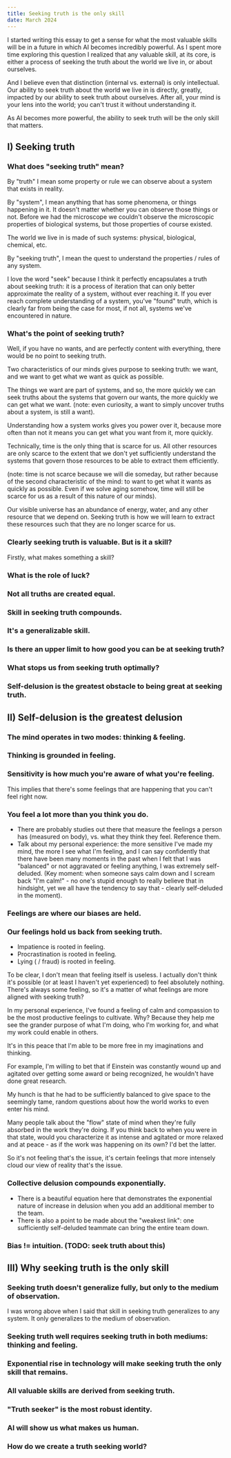 ```yaml
---
title: Seeking truth is the only skill
date: March 2024
---
```

I started writing this essay to get a sense for what the most valuable skills will be in a future in which AI becomes incredibly powerful. As I spent more time exploring this question I realized that any valuable skill, at its core, is either a process of seeking the truth about the world we live in, or about ourselves. 

And I believe even that distinction (internal vs. external) is only intellectual. Our ability to seek truth about the world we live in is directly, greatly, impacted by our ability to seek truth about ourselves. After all, your mind is your lens into the world; you can't trust it without understanding it.

As AI becomes more powerful, the ability to seek truth will be the only skill that matters.
## I) Seeking truth
### What does "seeking truth" mean?

By "truth" I mean some property or rule we can observe about a system that exists in reality.

By "system", I mean anything that has some phenomena, or things happening in it. It doesn't matter whether you can observe those things or not. Before we had the microscope we couldn't observe the microscopic properties of biological systems, but those properties of course existed.

The world we live in is made of such systems: physical, biological, chemical, etc.

By "seeking truth", I mean the quest to understand the properties / rules of any system. 

I love the word "seek" because I think it perfectly encapsulates a truth about seeking truth: it is a process of iteration that can only better approximate the reality of a system, without ever reaching it. If you ever reach complete understanding of a system, you've "found" truth, which is clearly far from being the case for most, if not all, systems we've encountered in nature.
### What's the point of seeking truth? 

Well, if you have no wants, and are perfectly content with everything, there would be no point to seeking truth.

Two characteristics of our minds gives purpose to seeking truth: we want, and we want to get what we want as quick as possible.

The things we want are part of systems, and so, the more quickly we can seek truths about the systems that govern our wants, the more quickly we can get what we want. (note: even curiosity, a want to simply uncover truths about a system, is still a want).

Understanding how a system works gives you power over it, because more often than not it means you can get what you want from it, more quickly.

Technically, time is the only thing that is scarce for us. All other resources are only scarce to the extent that we don't yet sufficiently understand the systems that govern those resources to be able to extract them efficiently.

(note: time is not scarce because we will die someday, but rather because of the second characteristic of the mind: to want to get what it wants as quickly as possible. Even if we solve aging somehow, time will still be scarce for us as a result of this nature of our minds).

Our visible universe has an abundance of energy, water, and any other resource that we depend on. Seeking truth is how we will learn to extract these resources such that they are no longer scarce for us.
### Clearly seeking truth is valuable. But is it a skill?

Firstly, what makes something a skill?


### What is the role of luck?
### Not all truths are created equal.
### Skill in seeking truth compounds.
### It's a generalizable skill.
### Is there an upper limit to how good you can be at seeking truth?
### What stops us from seeking truth optimally?
### Self-delusion is the greatest obstacle to being great at seeking truth.

## II) Self-delusion is the greatest delusion
### The mind operates in two modes: thinking & feeling.

### Thinking is grounded in feeling.

### Sensitivity is how much you're aware of what you're feeling.
This implies that there's some feelings that are happening that you can't feel right now.
### You feel a lot more than you think you do.
- There are probably studies out there that measure the feelings a person has (measured on body), vs. what they think they feel. Reference them.
- Talk about my personal experience: the more sensitive I've made my mind, the more I see what I'm feeling, and I can say confidently that there have been many moments in the past when I felt that I was "balanced" or not aggravated or feeling anything, I was extremely self-deluded. (Key moment: when someone says calm down and I scream back "I'm calm!" - no one's stupid enough to really believe that in hindsight, yet we all have the tendency to say that - clearly self-deluded in the moment).
### Feelings are where our biases are held.
### Our feelings hold us back from seeking truth.
- Impatience is rooted in feeling.
- Procrastination is rooted in feeling.
- Lying ( / fraud) is rooted in feeling.

To be clear, I don't mean that feeling itself is useless. I actually don't think it's possible (or at least I haven't yet experienced) to feel absolutely nothing. There's always some feeling, so it's a matter of what feelings are more aligned with seeking truth?

In my personal experience, I've found a feeling of calm and compassion to be the most productive feelings to cultivate. Why? Because they help me see the grander purpose of what I'm doing, who I'm working for, and what my work could enable in others.

It's in this peace that I'm able to be more free in my imaginations and thinking.

For example, I'm willing to bet that if Einstein was constantly wound up and agitated over getting some award or being recognized, he wouldn't have done great research.

My hunch is that he had to be sufficiently balanced to give space to the seemingly tame, random questions about how the world works to even enter his mind.

Many people talk about the "flow" state of mind when they're fully absorbed in the work they're doing. If you think back to when you were in that state, would you characterize it as intense and agitated or more relaxed and at peace - as if the work was happening on its own? I'd bet the latter.

So it's not feeling that's the issue, it's certain feelings that more intensely cloud our view of reality that's the issue.
### Collective delusion compounds exponentially.

- There is a beautiful equation here that demonstrates the exponential nature of increase in delusion when you add an additional member to the team.
- There is also a point to be made about the "weakest link": one sufficiently self-deluded teammate can bring the entire team down.
### Bias != intuition. (TODO: seek truth about this)

## III) Why seeking truth is the only skill
### Seeking truth doesn't generalize fully, but only to the medium of observation.

I was wrong above when I said that skill in seeking truth generalizes to any system. It only generalizes to the medium of observation.
### Seeking truth well requires seeking truth in both mediums: thinking and feeling.
### Exponential rise in technology will make seeking truth the only skill that remains.
### All valuable skills are derived from seeking truth.
### "Truth seeker" is the most robust identity.
### AI will show us what makes us human.
### How do we create a truth seeking world?


